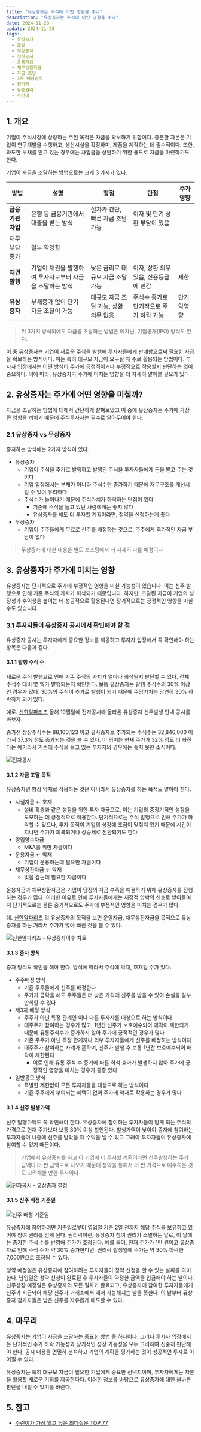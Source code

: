 ```yaml
---
title: "유상증자는 주식에 어떤 영향을 주나"
description: "유상증자는 주식에 어떤 영향을 주나"
date: 2024-11-28
update: 2024-11-28
tags:
  - 유상증자
  - 조달
  - 무상증자
  - 전자공시
  - 운용자금
  - 채무상환자금
  - 자금 조달
  - 3자 배정방식
  - 권리락
  - 유증권리
  - 주린이
---
```


## 1. 개요

기업이 주식시장에 상장하는 주된 목적은 자금을 확보하기 위함이다. 충분한 자본은 기업이 연구개발을 수행하고, 생산시설을 확장하며, 제품을 제작하는 데 필수적이다. 또한, 과도한 부채를 안고 있는 경우에는 차입금을 상환하기 위한 용도로 자금을 마련하기도 한다.

기업이 자금을 조달하는 방법으로는 크게 3 가지가 있다.

| **방법**          | 설명                                                     | **장점**                              | **단점**                                | 주가 영향   |
| ----------------- | -------------------------------------------------------- | ------------------------------------- | --------------------------------------- | ----------- |
| **금융기관 차입** | 은행 등 금융기관에서 대출을 받는 방식                    | 절차가 간단, 빠른 자금 조달 가능      | 이자 및 단기 상환 부담이 있음           |             |
| 재무 부담 증가    | 일부 악영향                                              |                                       |                                         |             |
| **채권 발행**     | 기업이 채권을 발행하여 투자자로부터 자금을 조달하는 방식 | 낮은 금리로 대규모 자금 조달 가능     | 이자, 상환 의무 있음, 신용등급에 민감   | 제한        |
| **유상증자**      | 부채증가 없이 단기 자금 조달이 가능                      | 대규모 자금 조달 가능, 상환 의무 없음 | 주식수 증가로 단기적으로 주가 하락 가능 | 단기 악영향 |

> 위 3가지 방식외에도 자금을 조달하는 방법은 메자닌, 기업공개(IPO) 방식도 있다.

이 중 유상증자는 기업이 새로운 주식을 발행해 투자자들에게 판매함으로써 필요한 자금을 확보하는 방식이다. 이는 특히 대규모 자금이 요구될 때 주로 활용되는 방법이다. 투자자 입장에서는 어떤 방식이 주가에 긍정적이거나 부정적으로 작용할지 판단하는 것이 중요하다. 이에 따라, 유상증자가 주가에 미치는 영향을 더 자세히 알아볼 필요가 있다.

## 2. 유상증자는 주가에 어떤 영향을 미칠까?

자금을 조달하는 방법에 대해서 간단하게 살펴보았고 이 중에 유상증자는 주가에 가장 큰 영향을 끼치기 때문에 주식투자자는 필수로 알아두어야 한다.

### 2.1 유상증자 vs 무상증자

증자하는 방식에는 2가지 방식이 있다.

- 유상증자
  - 기업이 주식을 추가로 발행하고 발행된 주식을 투자자들에게 돈을 받고 주는 것이다
  - 기업 입장에서는 부채가 아니라 주식수만 증가하기 때문에 재무구조를 개선시킬 수 있어 유리하다
  - 주식수가 늘어나기 때문에 주식가치가 하락하는 단점이 있다
    - 기존에 주식을 들고 있던 사람에게는 좋지 않다
    - 유상증자를 해도 더 투자할 계획이라면, 청약을 신청하는게 좋다
- 무상증자
  - 기업이 주주들에게 무료로 신주를 배정하는 것으로, 주주에게 추가적인 자금 부담이 없다

> 무상증자에 대한 내용을 별도 포스팅에서 더 자세히 다룰 예정이다

## 3. 유상증자가 주가에 미치는 영향

유상증자는 단기적으로 주가에 부정적인 영향을 미칠 가능성이 있습니다. 이는 신주 발행으로 인해 기존 주식의 가치가 희석되기 때문입니다. 하지만, 조달된 자금이 기업의 성장성과 수익성을 높이는 데 성공적으로 활용된다면 장기적으로는 긍정적인 영향을 미칠 수도 있습니다.

### 3.1  투자자들이 유상증자 공시에서 확인해야 할 점

유상증자 공시는 투자자에게 중요한 정보를 제공하고 투자자 입장에서 꼭 확인해야 하는 항목은 다음과 같다.

#### 3.1.1 발행 주식 수

새로운 주식 발행으로 인해 기존 주식의 가치가 얼마나 희석될지 판단할 수 있다. 전체 주식수 대비 몇 %가 발행되는지 확인한다. 보통 유상증자는 발행 주식수의 30% 이상인 경우가 많다. 30%의 주식이 추가로 발행이 되기 때문에 주당가치는 당연히 30% 하락하게 되어 있다.

예로. [신한알파리츠](https://finance.naver.com/item/dart.naver?code=293940) 올해 10월달에 전자공시에 올라온 유상증자 신주발생 안내 공시를 봐보자.

증가전 상장주식수는 88,100,123 이고 유사증자로 추가되는 주식수는 32,840,000 이라서 37.3% 정도 증가되는 것을 볼 수 있다. 이 의미는 현재 주가가 32% 정도 더 빠진 다는 예기라서 기존에 주식을 들고 있는 투자자의 경우에는 좋지 못한 소식이다.

![전자공시](image-20241128215021224.png)

#### 3.1.2 자금 조달 목적

유상증자면 항상 악재로 작용하는 것은 아니라서 유상증자를 하는 목적도 알아야 한다.

- 시설자금 ← 호재
  - 설비 확충과 같은 성장을 위한 투자 자금으로, 이는 기업의 중장기적인 성장을 도모하는 데 긍정적으로 작용한다. 단기적으로는 주식 발행으로 인해 주가가 하락할 수 있으나, 투자 목적이 기업의 성장에 초점이 맞춰져 있기 때문에 시간이 지나면 주가가 회복되거나 상승세로 전환되기도 한다
- 영업양수자금
  - M&A를 위한 자금이다
- 운용자금 ← 악재
  - 기업이 운용하는데 필요한 자금이다
- 채무상환자금 ← 악재
  - 빚을 갚는데 필요한 자금이다

운용자금과 채무상환자금은 기업이 당장의 자금 부족을 해결하기 위해 유상증자를 진행하는 경우가 많다. 이러한 이유로 인해 투자자들에게는 재정적 압박의 신호로 받아들여져 단기적으로는 물론 중기적으로도 주가에 부정적인 영향을 미치는 경우가 많다.

예. [신한알파리츠](https://finance.naver.com/item/dart.naver?code=293940) 의 유상증자의 목적을 보면 운영자금, 채무상환자금을 목적으로 유상증자를 하는 거라서 주가가 많아 빠진 것을 볼 수 있다.

![신한알파리츠 - 유상증자이후 차트](image-20241128215049708.png)

#### 3.1.3 증자 방식

증자 방식도 확인을 해야 한다. 방식에 따라서 주식에 악재, 호재일 수가 있다.

- 주주배정 방식
  - 기존 주주들에게 신주를 배정한다
  - 주가가 급락을 해도 주주들은 더 낮은 가격에 신주를 받을 수 있어 손실을 일부 만회할 수 있다
- 제3자 배정 방식
  - 주주가 아닌 특정 관계인 이나 다른 투자자를 대상으로 하는 방식이다
  - 대주주가 참여하는 경우가 많고, 1년간 신주가 보호예수되어 매각이 제한되기 때문에 유통주식수가 증가하지 않아 주가에 긍적적인 경우가 많다
  - 기존 주주가 아닌 특정 관계자나 외부 투자자들에게 신주를 배정하는 방식이다
  - 대주주가 참여하는 사례가 흔하며, 신주가 발행 후 보통 1년간 보호예수되어 매각이 제한된다
    - 이로 인해 유통 주식 수 증가에 따른 희석 효과가 발생하지 않아 주가에 긍정적인 영향을 미치는 경우가 종종 있다
- 일반공모 방식
  - 특별한 제한없이 모든 투자자들을 대상으로 하는 방식이다
  - 기존 주주에게 부여되는 혜택이 없어 주가에 악재로 작용하는 경우가 많다

#### 3.1.4 신주 발생가액

신주 발행가액도 꼭 확인해야 한다. 유상증자에 참여하는 투자자들이 받게 되는 주식의 가격으로 현재 주가보다 보통 30% 이상 할인된다. 발생가액이 낮아야 증자에 참여하는 투자자들이 나중에 신주를 받았을 때 수익을 낼 수 있고 그래야 투자자들이 유상증자에 참여할 수 있기 때문이다.

> 기업에서 유상증자를 하고 이 기업에 더 투자할 계획이라면 신주발행하는 주가 금액이 더 싼 금액으로 나오기 때문에 청약을 통해서 더 싼 가격으로 매수하는 것도 고려해볼 만한 투자이다

![전자공시 - 유상증자 결정](image-20241128215110900.png)

#### 3.1.5 신주 배정 기준일

![신주 배정 기준일](image-20241128215140412.png)

유상증자에 참여하려면 기준일로부터 영업일 기준 2일 전까지 해당 주식을 보유하고 있어야 참여 권리를 얻게 된다. 권리락이란, 유상증자 참여 권리가 소멸하는 날로, 이 날에는 증가한 주식 수를 반영해 주가가 조정된다. 예를 들어, 현재 주가가 1만 원이고 유상증자로 인해 주식 수가 약 30% 증가한다면, 권리락 발생일에 주가는 약 30% 하락한 7,000원으로 조정될 수 있다.

청약 예정일은 유상증자에 참여하려는 투자자들이 청약 신청을 할 수 있는 날짜를 의미한다. 납입일은 청약 신청이 완료된 후 투자자들이 약정한 금액을 입금해야 하는 날이다. 신주상장 예정일은 유상증자의 모든 절차가 완료되고, 유상증자에 참여한 투자자들에게 신주가 지급되어 해당 신주가 거래소에서 매매 가능해지는 날을 뜻한다. 이 날부터 유상증자 참가자들은 받은 신주를 자유롭게 매도할 수 있다.

## 4. 마무리

유상증자는 기업이 자금을 조달하는 중요한 방법 중 하나이다. 그러나 투자자 입장에서는 단기적인 주가 하락 가능성과 장기적인 성장 가능성을 모두 고려하여 신중히 판단해야 한다. 공시 내용을 면밀히 분석하고 기업의 계획을 평가하는 것이 성공적인 투자로 이어질 수 있다.

유상증자는 특히 대규모 자금이 필요한 기업에게 중요한 선택지이며, 투자자에게는 자본을 활용할 새로운 기회를 제공한다다. 이러한 정보를 바탕으로 유상증자에 대한 올바른 판단을 내릴 수 있기를 바란다.

## 5. 참고

- [주린이가 가장 알고 싶은 최다질문 TOP 77](https://ridibooks.com/books/236000504?_s=search&_q=주린이가&_rdt_sid=SearchBookList)
